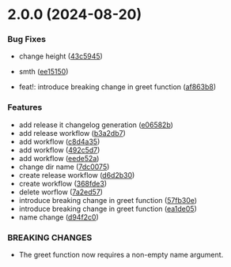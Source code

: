 # 2.0.0 (2024-08-20)


### Bug Fixes

* change height ([43c5945](https://github.com/elobytesoftware/SemVerAuto/commit/43c5945986a8690e83c56756f7fb0e83b4bba6dd))
* smth ([ee15150](https://github.com/elobytesoftware/SemVerAuto/commit/ee15150f9fe9172e82c8885ed82d6e17141b8c74))


* feat!: introduce breaking change in greet function ([af863b8](https://github.com/elobytesoftware/SemVerAuto/commit/af863b801c36025ec825687cbfe40f9190e5be37))


### Features

* add release it changelog generation ([e06582b](https://github.com/elobytesoftware/SemVerAuto/commit/e06582b54a934e1d5c42858f8e8cae925f136e11))
* add release workflow ([b3a2db7](https://github.com/elobytesoftware/SemVerAuto/commit/b3a2db704e25ffadc1f0eb6fbcfbf94d1db5298f))
* add workflow ([c8d4a35](https://github.com/elobytesoftware/SemVerAuto/commit/c8d4a354e9be2c60b24da30b00311ed509595a13))
* add workflow ([492c5d7](https://github.com/elobytesoftware/SemVerAuto/commit/492c5d7024ac481332029049d091be5c17b1bdbd))
* add workflow ([eede52a](https://github.com/elobytesoftware/SemVerAuto/commit/eede52a78709bd84102a7838cdaf998a6a081373))
* change dir name ([7dc0075](https://github.com/elobytesoftware/SemVerAuto/commit/7dc00752cea42bad3b4f184b29e1195180f36be6))
* create release workflow ([d6d2b30](https://github.com/elobytesoftware/SemVerAuto/commit/d6d2b300235522c3e95304a03f912f8460e648c2))
* create workflow ([368fde3](https://github.com/elobytesoftware/SemVerAuto/commit/368fde3f95a323a779e1160d9b79a887005399c9))
* delete worflow ([7a2ed57](https://github.com/elobytesoftware/SemVerAuto/commit/7a2ed57bc42aa58251f776bd53c0b18062c12bed))
* introduce breaking change in greet function ([57fb30e](https://github.com/elobytesoftware/SemVerAuto/commit/57fb30e26b9fa4bcc11f4642b56b761ce00550e6))
* introduce breaking change in greet function ([ea1de05](https://github.com/elobytesoftware/SemVerAuto/commit/ea1de053c5cf43ff039fc2cb39ecd4e0a8892bc4))
* name change ([d94f2c0](https://github.com/elobytesoftware/SemVerAuto/commit/d94f2c05b8bc75df0ad4e1f20efc6d6a4c1b82e8))


### BREAKING CHANGES

* The greet function now requires a non-empty name argument.



